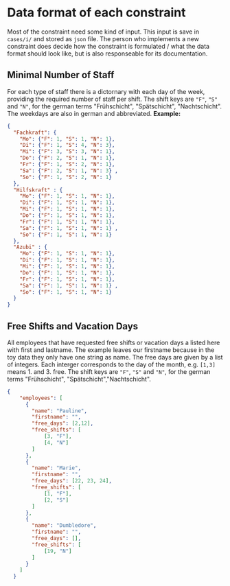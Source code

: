 # Data format of each constraint
Most of the constraint need some kind of input. This input is save in `cases/i/`
and stored as `json` file.
The person who implements a new constraint does decide how the constraint
is formulated / what the data format should look like, but is also
responseable for its documentation.

## Minimal Number of Staff
For each type of staff there is a dictornary with each day of the week, providing the required number of staff per shift. The shift keys are `"F"`, `"S"` and `"N"`, for the german terms "Frühschicht", "Spätschicht", "Nachtschicht".
The weekdays are also in german and abbreviated.
**Example:**
```json
{
  "Fachkraft": {
    "Mo": {"F": 1, "S": 1, "N": 1},
    "Di": {"F": 1, "S": 4, "N": 3},
    "Mi": {"F": 3, "S": 3, "N": 1},
    "Do": {"F": 2, "S": 1, "N": 1},
    "Fr": {"F": 1, "S": 2, "N": 1},
    "Sa": {"F": 2, "S": 1, "N": 3} ,
    "So": {"F": 1, "S": 2, "N": 1}
  },
  "Hilfskraft" : {
    "Mo": {"F": 1, "S": 1, "N": 1},
    "Di": {"F": 1, "S": 1, "N": 1},
    "Mi": {"F": 1, "S": 1, "N": 1},
    "Do": {"F": 1, "S": 1, "N": 1},
    "Fr": {"F": 1, "S": 1, "N": 1},
    "Sa": {"F": 1, "S": 1, "N": 1} ,
    "So": {"F": 1, "S": 1, "N": 1}
  },
  "Azubi" : {
    "Mo": {"F": 1, "S": 1, "N": 1},
    "Di": {"F": 1, "S": 1, "N": 1},
    "Mi": {"F": 1, "S": 1, "N": 1},
    "Do": {"F": 1, "S": 1, "N": 1},
    "Fr": {"F": 1, "S": 1, "N": 1},
    "Sa": {"F": 1, "S": 1, "N": 1} ,
    "So": {"F": 1, "S": 1, "N": 1}
  }
}
```

## Free Shifts and Vacation Days
All employees that have requested free shifts or vacation days a listed here with
first and lastname. The example leaves our firstname because in the toy data
they only have one string as name.
The free days are given by a list of integers. Each interger corresponds to the day
of the month, e.g. `[1,3]` means 1. and 3. free.
The shift keys are `"F"`, `"S"` and `"N"`, for the german terms "Frühschicht", "Spätschicht","Nachtschicht".
```json
{
    "employees": [
      {
        "name": "Pauline",
        "firstname": "",
        "free_days": [2,12],
        "free_shifts": [
            [3, "F"],
            [4, "N"]
        ]
      },
      {
        "name": "Marie",
        "firstname": "",
        "free_days": [22, 23, 24],
        "free_shifts": [
            [1, "F"],
            [2, "S"]
        ]
      },
      {
        "name": "Dumbledore",
        "firstname": "",
        "free_days": [],
        "free_shifts": [
            [19, "N"]
        ]
      }
    ]
  }
```
